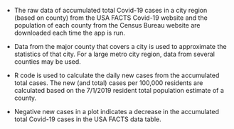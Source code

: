 - The raw data of accumulated total Covid-19 cases in a city region (based on county) from the USA FACTS Covid-19 website and the population of each county from the Census Bureau website are downloaded each time the app is run. 

- Data from the major county that covers a city is used to approximate the statistics of that city. For a large metro city region, data from several counties may be used. 

- R code is used to calculate the daily new cases from the accumulated total cases. The new (and total) cases per 100,000 residents are calculated based on the 7/1/2019 resident total population estimate of a county.

- Negative new cases in a plot indicates a decrease in the accumulated total Covid-19 cases in the USA FACTS data table.  
